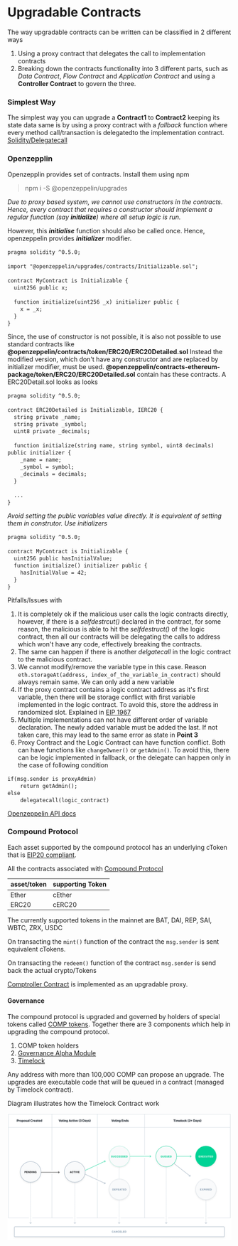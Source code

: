# Upgradable Contracts

The way upgradable contracts can be written can be classified in 2 different ways

1. Using a proxy contract that delegates the call to implementation contracts
2. Breaking down the contracts functionality into 3 different parts, such as *Data Contract*, *Flow Contract* and *Application Contract* and using a **Controller Contract** to govern the three. 


### Simplest Way

The simplest way you can upgrade a **Contract1** to **Contract2** keeping its state data same is by using a proxy contract with a *fallback* function where every method call/transaction is delegatedto the implementation contract. [Solidity/Delegatecall](https://solidity.readthedocs.io/en/v0.6.1/introduction-to-smart-contracts.html#delegatecall-callcode-and-libraries)

### Openzepplin

Openzepplin provides set of contracts. Install them using npm

> npm i -S @openzeppelin/upgrades

*Due to proxy based system, we cannot use constructors in the contracts. Hence, every contract that requires a constructor should implement a regular function (say **initialize**) where all setup logic is run.*

However, this ***initialise*** function should also be called once. Hence, openzeppelin provides ***initializer*** modifier.

``` 
pragma solidity ^0.5.0;

import "@openzeppelin/upgrades/contracts/Initializable.sol";

contract MyContract is Initializable {
  uint256 public x;

  function initialize(uint256 _x) initializer public {
    x = _x;
  }
}
```

Since, the use of constructor is not possible, it is also not possible to use standard contracts like **@openzeppelin/contracts/token/ERC20/ERC20Detailed.sol** Instead the modified version, which don't have any constructor and are replaced by initializer modifier, must be used. **@openzeppelin/contracts-ethereum-package/token/ERC20/ERC20Detailed.sol** contain has these contracts. A ERC20Detail.sol looks as looks
```
pragma solidity ^0.5.0;

contract ERC20Detailed is Initializable, IERC20 {
  string private _name;
  string private _symbol;
  uint8 private _decimals;

  function initialize(string name, string symbol, uint8 decimals) public initializer {
    _name = name;
    _symbol = symbol;
    _decimals = decimals;
  }

  ...
}
```

*Avoid setting the public variables value directly. It is equivalent of setting them in construtor. Use initializers*

```
pragma solidity ^0.5.0;

contract MyContract is Initializable {
  uint256 public hasInitialValue;
  function initialize() initializer public {
    hasInitialValue = 42;
  }
}
```

Pitfalls/Issues with

1.  It is completely ok if the malicious user calls the logic contracts directly, however, if there is a *selfdestrcut()* declared in the contract, for some reason, the malicious is able to hit the *selfdestruct()* of the logic contract, then all our contracts will be delegating the calls to address which won't have any code, effectively breaking the contracts.
2. The same can happen if there is another *delgatecall* in the logic contract to the malicious contract.
3. We cannot modify/remove the variable type in this case. Reason `eth.storageAt(address, index_of_the_variable_in_contract)` should always remain same. We can only add a new variable
4. If the proxy contract contains a logic contract address as it's first variable, then there will be storage conflict with first variable implemented in the logic contract. To avoid this, store the address in randomized slot. Explained in [EIP 1967](https://eips.ethereum.org/EIPS/eip-1967)
5. Multiple implementations can not have different order of variable declaration. The newly added variable must be added the last. If not taken care, this may lead to the same error as state in **Point 3**
6. Proxy Contract and the Logic Contract can have function conflict. Both can have functions like `changeOwner()` or `getAdmin()`. To avoid this, there can be logic implemented in fallback, or the delegate can happen only in the case of following condition

```
if(msg.sender is proxyAdmin)
    return getAdmin();
else
    delegatecall(logic_contract)
```

[Openzeppelin API docs](https://docs.openzeppelin.com/upgrades/2.8/api)

### Compound Protocol

Each asset supported by the compound protocol has an underlying cToken that is [EIP20 compliant](https://eips.ethereum.org/EIPS/eip-20).

All the contracts associated with [Compound Protocol](https://github.com/compound-finance/compound-protocol/tree/master/contracts) 

asset/token  | supporting Token
-|-
Ether| cEther
ERC20| cERC20

The currently supported tokens in the mainnet are BAT, DAI, REP, SAI, WBTC, ZRX, USDC

On transacting the `mint()` function of the contract the `msg.sender` is sent equivalent cTokens.

On transacting the `redeem()` function of the contract `msg.sender` is send back the actual crypto/Tokens

[Comptroller Contract](https://github.com/compound-finance/compound-protocol/blob/master/contracts/Comptroller.sol) is implemented as an upgradable proxy.

#### Governance
The compound protocol is upgraded and governed by holders of special tokens called [COMP tokens](https://github.com/compound-finance/compound-protocol/blob/master/contracts/Governance/Comp.sol). 
Together there are 3 components which help in upgrading the compound protocol. 
1. COMP token holders
2. [Governance Alpha Module](https://github.com/compound-finance/compound-protocol/blob/master/contracts/Governance/GovernorAlpha.sol)
3. [Timelock](https://github.com/compound-finance/compound-protocol/blob/master/contracts/Timelock.sol)

Any address with more than 100,000 COMP can propose an upgrade. The upgrades are executable code that will be queued in a contract (managed by Timelock contract). 

Diagram illustrates how the Timelock Contract work

![](../img/gov.png)

